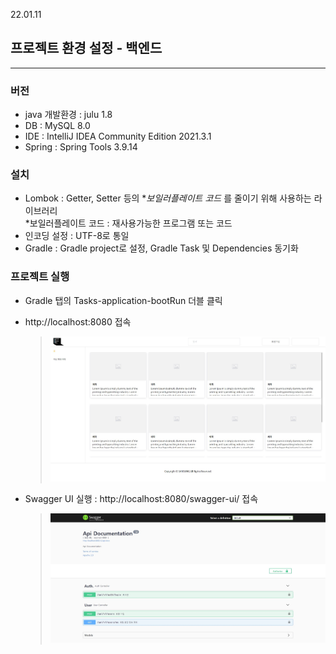 22.01.11

## 프로젝트 환경 설정 - 백엔드

---

### 버전

- java 개발환경 : julu 1.8
- DB : MySQL 8.0
- IDE : IntelliJ IDEA Community Edition 2021.3.1
- Spring : Spring Tools 3.9.14

### 설치

- Lombok : Getter, Setter 등의 \*_보일러플레이트 코드_ 를 줄이기 위해 사용하는 라이브러리  
   \*보일러플레이트 코드 : 재사용가능한 프로그램 또는 코드
- 인코딩 설정 : UTF-8로 통일
- Gradle : Gradle project로 설정, Gradle Task 및 Dependencies 동기화

### 프로젝트 실행

- Gradle 탭의 Tasks-application-bootRun 더블 클릭
- http://localhost:8080 접속

  > ![01_백엔드_환경설정](img/01_백엔드_환경설정.jpg)

- Swagger UI 실행 : http://localhost:8080/swagger-ui/ 접속
  
  > ![02_백엔드_Swagger](img/02_백엔드_Swagger.jpg)
